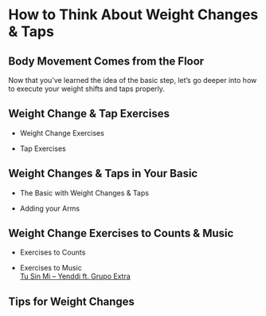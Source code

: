 # How to Think About Weight Changes & Taps

## Body Movement Comes from the Floor

Now that you’ve learned the idea of the basic step, let’s go deeper into how to execute your weight shifts and taps properly.

## Weight Change & Tap Exercises

* Weight Change Exercises

* Tap Exercises

## Weight Changes & Taps in Your Basic

* The Basic with Weight Changes & Taps

* Adding your Arms

## Weight Change Exercises to Counts & Music

* Exercises to Counts

* Exercises to Music
<br>[Tu Sin Mi – Yenddi ft. Grupo Extra](https://www.youtube.com/watch?v=zFx3FPz2Jd4)

## Tips for Weight Changes
